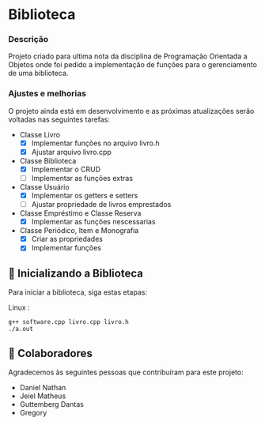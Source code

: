 # Biblioteca

### Descrição

Projeto criado para ultima nota da disciplina de Programação Orientada a Objetos onde foi pedido a implementação de funções para o gerenciamento de uma biblioteca.

### Ajustes e melhorias

O projeto ainda está em desenvolvimento e as próximas atualizações serão voltadas nas seguintes tarefas:

- Classe Livro
  - [x] Implementar funções no arquivo livro.h
  - [x] Ajustar arquivo livro.cpp
- Classe Biblioteca
  - [x] Implementar o CRUD
  - [ ] Implementar as funções extras
- Classe Usuário
  - [x] Implementar os getters e setters
  - [ ] Ajustar propriedade de livros emprestados
- Classe Empréstimo e Classe Reserva
  - [x] Implementar as funções nescessarias
- Classe Periódico, Item e Monografia
  - [x] Criar as propriedades
  - [x] Implementar funções

## 🚀 Inicializando a Biblioteca

Para iniciar a biblioteca, siga estas etapas:

Linux :

```
g++ software.cpp livro.cpp livro.h
./a.out
```

## 🤝 Colaboradores

Agradecemos às seguintes pessoas que contribuíram para este projeto:

- Daniel Nathan
- Jeiel Matheus
- Guttemberg Dantas
- Gregory
